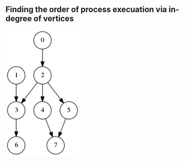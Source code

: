 ## Finding the order of process execuation via in-degree of vertices  

![topological-sort](topological-sort.png)
